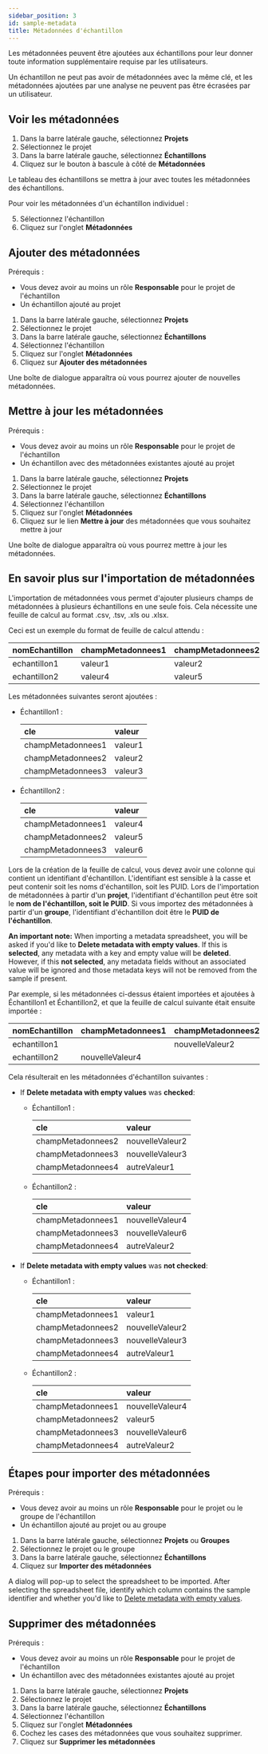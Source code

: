 ```yaml
---
sidebar_position: 3
id: sample-metadata
title: Métadonnées d'échantillon
---
```


Les métadonnées peuvent être ajoutées aux échantillons pour leur donner toute information supplémentaire requise par les utilisateurs.

Un échantillon ne peut pas avoir de métadonnées avec la même clé, et les métadonnées ajoutées par une analyse ne peuvent pas être écrasées par un utilisateur.

## Voir les métadonnées

1. Dans la barre latérale gauche, sélectionnez **Projets**
2. Sélectionnez le projet
3. Dans la barre latérale gauche, sélectionnez **Échantillons**
4. Cliquez sur le bouton à bascule à côté de **Métadonnées**

Le tableau des échantillons se mettra à jour avec toutes les métadonnées des échantillons.

Pour voir les métadonnées d'un échantillon individuel :

5. Sélectionnez l'échantillon
6. Cliquez sur l'onglet **Métadonnées**

## Ajouter des métadonnées

Prérequis :

- Vous devez avoir au moins un rôle **Responsable** pour le projet de l'échantillon
- Un échantillon ajouté au projet

1. Dans la barre latérale gauche, sélectionnez **Projets**
2. Sélectionnez le projet
3. Dans la barre latérale gauche, sélectionnez **Échantillons**
4. Sélectionnez l'échantillon
5. Cliquez sur l'onglet **Métadonnées**
6. Cliquez sur **Ajouter des métadonnées**

Une boîte de dialogue apparaîtra où vous pourrez ajouter de nouvelles métadonnées.

## Mettre à jour les métadonnées

Prérequis :

- Vous devez avoir au moins un rôle **Responsable** pour le projet de l'échantillon
- Un échantillon avec des métadonnées existantes ajouté au projet

1. Dans la barre latérale gauche, sélectionnez **Projets**
2. Sélectionnez le projet
3. Dans la barre latérale gauche, sélectionnez **Échantillons**
4. Sélectionnez l'échantillon
5. Cliquez sur l'onglet **Métadonnées**
6. Cliquez sur le lien **Mettre à jour** des métadonnées que vous souhaitez mettre à jour

Une boîte de dialogue apparaîtra où vous pourrez mettre à jour les métadonnées.

## En savoir plus sur l'importation de métadonnées

L'importation de métadonnées vous permet d'ajouter plusieurs champs de métadonnées à plusieurs échantillons en une seule fois. Cela nécessite une feuille de calcul au format .csv, .tsv, .xls ou .xlsx.

Ceci est un exemple du format de feuille de calcul attendu :

| nomEchantillon | champMetadonnees1 | champMetadonnees2 | champMetadonnees3 |
| :------------- | :---------------- | :---------------- | :---------------- |
| echantillon1   | valeur1           | valeur2           | valeur3           |
| echantillon2   | valeur4           | valeur5           | valeur6           |

Les métadonnées suivantes seront ajoutées :

- Échantillon1 :

  | cle               | valeur  |
  | :---------------- | :------ |
  | champMetadonnees1 | valeur1 |
  | champMetadonnees2 | valeur2 |
  | champMetadonnees3 | valeur3 |

- Échantillon2 :

  | cle               | valeur  |
  | :---------------- | :------ |
  | champMetadonnees1 | valeur4 |
  | champMetadonnees2 | valeur5 |
  | champMetadonnees3 | valeur6 |

Lors de la création de la feuille de calcul, vous devez avoir une colonne qui contient un identifiant d'échantillon. L'identifiant est sensible à la casse et peut contenir soit les noms d'échantillon, soit les PUID. Lors de l'importation de métadonnées à partir d'un **projet**, l'identifiant d'échantillon peut être soit le **nom de l'échantillon, soit le PUID**. Si vous importez des métadonnées à partir d'un **groupe**, l'identifiant d'échantillon doit être le **PUID de l'échantillon**.

**An important note:** When importing a metadata spreadsheet, you will be asked if you'd like to **Delete metadata with empty values**. If this is **selected**, any metadata with a key and empty value will be **deleted**. However, if this **not selected**, any metadata fields without an associated value will be ignored and those metadata keys will not be removed from the sample if present.

Par exemple, si les métadonnées ci-dessus étaient importées et ajoutées à Échantillon1 et Échantillon2, et que la feuille de calcul suivante était ensuite importée :

| nomEchantillon | champMetadonnees1 | champMetadonnees2 | champMetadonnees3 | champMetadonnees4 |
| :------------- | :---------------- | :---------------- | :---------------- | :---------------- |
| echantillon1   |                   | nouvelleValeur2   | nouvelleValeur3   | autreValeur1      |
| echantillon2   | nouvelleValeur4   |                   | nouvelleValeur6   | autreValeur2      |

Cela résulterait en les métadonnées d'échantillon suivantes :

- If **Delete metadata with empty values** was **checked**:

  - Échantillon1 :

    | cle               | valeur          |
    | :---------------- | :-------------- |
    | champMetadonnees2 | nouvelleValeur2 |
    | champMetadonnees3 | nouvelleValeur3 |
    | champMetadonnees4 | autreValeur1    |

  - Échantillon2 :

    | cle               | valeur          |
    | :---------------- | :-------------- |
    | champMetadonnees1 | nouvelleValeur4 |
    | champMetadonnees3 | nouvelleValeur6 |
    | champMetadonnees4 | autreValeur2    |

- If **Delete metadata with empty values** was **not checked**:

  - Échantillon1 :

    | cle               | valeur          |
    | :---------------- | :-------------- |
    | champMetadonnees1 | valeur1         |
    | champMetadonnees2 | nouvelleValeur2 |
    | champMetadonnees3 | nouvelleValeur3 |
    | champMetadonnees4 | autreValeur1    |

  - Échantillon2 :

    | cle               | valeur          |
    | :---------------- | :-------------- |
    | champMetadonnees1 | nouvelleValeur4 |
    | champMetadonnees2 | valeur5         |
    | champMetadonnees3 | nouvelleValeur6 |
    | champMetadonnees4 | autreValeur2    |

## Étapes pour importer des métadonnées

Prérequis :

- Vous devez avoir au moins un rôle **Responsable** pour le projet ou le groupe de l'échantillon
- Un échantillon ajouté au projet ou au groupe

1. Dans la barre latérale gauche, sélectionnez **Projets** ou **Groupes**
2. Sélectionnez le projet ou le groupe
3. Dans la barre latérale gauche, sélectionnez **Échantillons**
4. Cliquez sur **Importer des métadonnées**

A dialog will pop-up to select the spreadsheet to be imported. After selecting the spreadsheet file, identify which column contains the sample identifier and whether you'd like to [Delete metadata with empty values](sample-metadata#learn-about-importing-metadata).

## Supprimer des métadonnées

Prérequis :

- Vous devez avoir au moins un rôle **Responsable** pour le projet de l'échantillon
- Un échantillon avec des métadonnées existantes ajouté au projet

1. Dans la barre latérale gauche, sélectionnez **Projets**
2. Sélectionnez le projet
3. Dans la barre latérale gauche, sélectionnez **Échantillons**
4. Sélectionnez l'échantillon
5. Cliquez sur l'onglet **Métadonnées**
6. Cochez les cases des métadonnées que vous souhaitez supprimer.
7. Cliquez sur **Supprimer les métadonnées**

